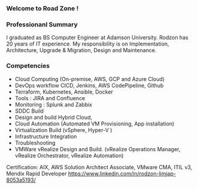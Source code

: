 ### Welcome to Road Zone !

### Professionanl Summary
I graduated as BS Computer Engineer at Adamson University.
Rodzon has 20 years of IT experience. My responsibility is on Implementation, Architecture, Upgrade & Migration, Design and Maintenance.

### Competencies
- Cloud Computing (On-premise, AWS, GCP and Azure Cloud)
- DevOps workflow CICD, Jenkins, AWS CodePipeline, Github
- Terraform, Kubernetes, Ansible, Docker
- Tools : JIRA and Confluence
- Monitoring : Splunk and Zabbix
- SDDC Build
- Design and build Hybrid Cloud,
- Cloud Automation (Automated VM Provisioning, App installation)
- Virtualization Build (vSphere, Hyper-V )
- Infrastructure Integration
- Troubleshooting
- VMWare vRealize Design and Build. (vRealize Operations Manager, vRealize Orchestrator, vRealize Automation)

Certification: AIX, AWS Solution Architect Associate, VMware CMA, ITIL v3, Mendix Rapid Developer
https://www.linkedin.com/in/rodzon-limjap-8053a5193/

<!--
**Rodzon-cloud/Rodzon-cloud** is a ✨ _special_ ✨ repository because its `README.md` (this file) appears on your GitHub profile.

Here are some ideas to get you started:

- 🔭 I’m currently working on ...
- 🌱 I’m currently learning ...
- 👯 I’m looking to collaborate on ...
- 🤔 I’m looking for help with ...
- 💬 Ask me about ...
- 📫 How to reach me: ...
- 😄 Pronouns: ...
- ⚡ Fun fact: ...
-->
